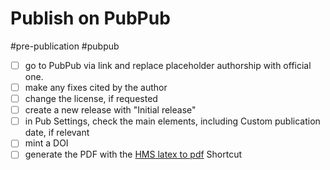 # Publish on PubPub

#pre-publication #pubpub

- [ ] go to PubPub via link and replace placeholder authorship with official one.
- [ ] make any fixes cited by the author
- [ ] change the license, if requested
- [ ] create a new release with "Initial release"
- [ ] in Pub Settings, check the main elements, including Custom publication date, if relevant
- [ ] mint a DOI
- [ ] generate the PDF with the [HMS latex to pdf](shortcuts://run-shortcut?name=HMS%20latex%20to%20pdf) Shortcut